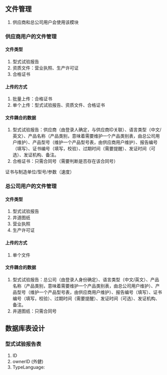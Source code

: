 ## 文件管理
1. 供应商和总公司用户会使用该模块
   
### 供应商用户的文件管理
#### 文件类型
1. 型式试验报告
2. 资质文件：营业执照、生产许可证
3. 合格证书

#### 上传的方式
1. 批量上传：合格证书
2. 单个上传：型式试验报告、资质文件、合格证书

#### 文件耦合的数据
1. 型式试验报告：供应商（由登录人确定，与供应商ID关联）、语言类型（中文/英文）、产品名称（产品类别，意味着需要维护一个产品类别表，由总公司用户维护）、产品型号（维护一个产品型号表，由供应商用户维护）、报告编号（填写）、证书编号（填写，校验）、过期时间（需要提醒）、发证时间（可选）、发证机构、备注。
2. 合格证书：只需合同号（需要判断是否存在该合同号）

证书与制造单位/型号/参数（速度）

### 总公司用户的文件管理
#### 文件类型
1. 型式试验报告
2. 井道图纸
3. 营业执照
4. 生产许可证
   
#### 上传的方式
1. 单个文件

#### 文件耦合的数据
1. 型式试验报告：总公司（由登录人身份确定）、语言类型（中文/英文）、产品名称（产品类别，意味着需要维护一个产品类别表，由总公司用户维护）、产品型号（维护一个产品型号表，由供应商用户维护）、报告编号（填写）、证书编号（填写，校验）、过期时间（需要提醒）、发证时间（可选）、发证机构、备注。
2. 井道图纸：只需合同号




## 数据库表设计
### 型式试验报告表
1. ID
2. ownerID (外健)
3. TypeLanguage: